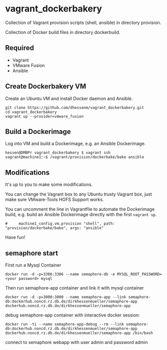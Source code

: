 # vagrant_dockerbakery
Collection of Vagrant provision scripts (shell, ansible) in directory provision.

Collection of Docker build files in directory dockerbuild.

## Required
- Vagrant 
- VMware Fusion
- Ansible 

## Create Dockerbakery VM
Create an Ubuntu VM and install Docker daemon and Ansible.

```
git clone https://github.com/dhessenm/vagrant_dockerbakery.git
cd vagrant_dockerbakery
vagrant up --provider=vmware_fusion
```

## Build a Dockerimage
Log into VM and build a Dockerimage, e.g. an Ansible Dockerimage.

```
hessen@DMBPr vagrant_dockerbakery $ vagrant ssh
vagrant@machine1:~$ /vagrant/provision/dockerbake/bake ansible
```

## Modifications
It's up to you to make some modifications.

You can change the Vagrant box to any Ubuntu trusty Vagrant box, just make sure VMware-Tools HGFS Support works.

You can uncomment the line in Vagrantfile to automate the Dockerimage build, e.g. build an Ansible Dockerimage directly  with the first `vagrant up`.
```
#     machine1_config.vm.provision "shell", path: "provision/dockerbake/bake", args: "ansible"
```

Have fun!


## semaphore start
First run a Mysql Container
```
docker run -d -p=3306:3306 --name semaphore-db -e MYSQL_ROOT_PASSWORD=<your password> mysql
```
Then run semaphore-app container and link it with mysql container
```
docker run -d -p=3000:3000 --name semaphore-app --link semaphore-db:dockerhub.noncd.rz.db.de/dirkhessenmueller/semaphore-app dockerhub.noncd.rz.db.de/dirkhessenmueller/semaphore-app
```

debug semaphore-app container with interactive docker session:
```
docker run -ti --name semaphore-app-debug --rm --link semaphore-db:dockerhub.noncd.rz.db.de/dirkhessenmueller/semaphore-app dockerhub.noncd.rz.db.de/dirkhessenmueller/semaphore-app /bin/bash
```

connect to semaphore webapp with user admin and password admin


